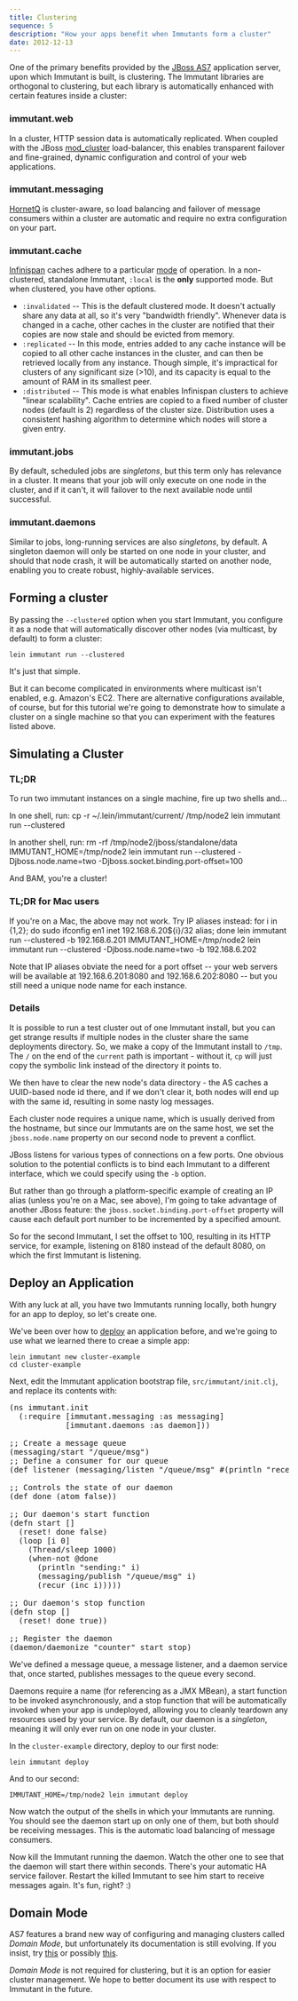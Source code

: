 ```yaml
---
title: Clustering
sequence: 5
description: "How your apps benefit when Immutants form a cluster"
date: 2012-12-13
---
```


One of the primary benefits provided by the [JBoss AS7][as7]
application server, upon which Immutant is built, is clustering. The
Immutant libraries are orthogonal to clustering, but each library is
automatically enhanced with certain features inside a cluster:

### immutant.web

In a cluster, HTTP session data is automatically replicated. When
coupled with the JBoss [mod_cluster] load-balancer, this enables
transparent failover and fine-grained, dynamic configuration and
control of your web applications.

### immutant.messaging

[HornetQ] is cluster-aware, so load balancing and failover of message
consumers within a cluster are automatic and require no extra
configuration on your part.

### immutant.cache

[Infinispan] caches adhere to a particular [mode] of operation. In a
non-clustered, standalone Immutant, `:local` is the **only** supported
mode. But when clustered, you have other options.

* `:invalidated` -- This is the default clustered mode. It doesn't
   actually share any data at all, so it's very "bandwidth friendly".
   Whenever data is changed in a cache, other caches in the cluster
   are notified that their copies are now stale and should be evicted
   from memory.
* `:replicated` -- In this mode, entries added to any cache instance
   will be copied to all other cache instances in the cluster, and can
   then be retrieved locally from any instance.  Though simple, it's
   impractical for clusters of any significant size (>10), and its
   capacity is equal to the amount of RAM in its smallest peer.
* `:distributed` -- This mode is what enables Infinispan clusters to
   achieve "linear scalability". Cache entries are copied to a fixed
   number of cluster nodes (default is 2) regardless of the cluster
   size.  Distribution uses a consistent hashing algorithm to
   determine which nodes will store a given entry.

### immutant.jobs

By default, scheduled jobs are *singletons*, but this term only has
relevance in a cluster. It means that your job will only execute on
one node in the cluster, and if it can't, it will failover to the next
available node until successful.

### immutant.daemons

Similar to jobs, long-running services are also *singletons*, by
default. A singleton daemon will only be started on one node in your
cluster, and should that node crash, it will be automatically started
on another node, enabling you to create robust, highly-available
services.

## Forming a cluster

By passing the `--clustered` option when you start Immutant, you
configure it as a node that will automatically discover other nodes
(via multicast, by default) to form a cluster:

    lein immutant run --clustered

It's just that simple.

But it can become complicated in environments where multicast isn't
enabled, e.g. Amazon's EC2. There are alternative configurations
available, of course, but for this tutorial we're going to demonstrate
how to simulate a cluster on a single machine so that you can
experiment with the features listed above.

## Simulating a Cluster

### TL;DR

To run two immutant instances on a single machine, fire up two shells and...

In one shell, run:
    cp -r ~/.lein/immutant/current/ /tmp/node2 
    lein immutant run --clustered

In another shell, run:
    rm -rf /tmp/node2/jboss/standalone/data
    IMMUTANT_HOME=/tmp/node2 lein immutant run --clustered -Djboss.node.name=two -Djboss.socket.binding.port-offset=100

And BAM, you're a cluster!

### TL;DR for Mac users

If you're on a Mac, the above may not work. Try IP aliases instead:
    for i in {1,2}; do sudo ifconfig en1 inet 192.168.6.20${i}/32 alias; done
    lein immutant run --clustered -b 192.168.6.201
    IMMUTANT_HOME=/tmp/node2 lein immutant run --clustered -Djboss.node.name=two -b 192.168.6.202

Note that IP aliases obviate the need for a port offset -- your web
servers will be available at 192.168.6.201:8080 and 192.168.6.202:8080
-- but you still need a unique node name for each instance.

### Details

It is possible to run a test cluster out of one Immutant install, but
you can get strange results if multiple nodes in the cluster share the
same deployments directory. So, we make a copy of the Immutant install
to `/tmp`. The `/` on the end of the `current` path is important -
without it, `cp` will just copy the symbolic link instead of the
directory it points to.

We then have to clear the new node's data directory - the AS caches a
UUID-based node id there, and if we don't clear it, both nodes will
end up with the same id, resulting in some nasty log messages.

Each cluster node requires a unique name, which is usually derived
from the hostname, but since our Immutants are on the same host, we
set the `jboss.node.name` property on our second node to prevent a
conflict.

JBoss listens for various types of connections on a few ports. One
obvious solution to the potential conflicts is to bind each Immutant
to a different interface, which we could specify using the `-b`
option. 

But rather than go through a platform-specific example of creating an
IP alias (unless you're on a Mac, see above), I'm going to take
advantage of another JBoss feature: the
`jboss.socket.binding.port-offset` property will cause each default
port number to be incremented by a specified amount.

So for the second Immutant, I set the offset to 100, resulting in its
HTTP service, for example, listening on 8180 instead of the default
8080, on which the first Immutant is listening.

## Deploy an Application 

With any luck at all, you have two Immutants running locally, both
hungry for an app to deploy, so let's create one.

We've been over how to [deploy] an application before, and we're going
to use what we learned there to creae a simple app:

    lein immutant new cluster-example
    cd cluster-example
    
Next, edit the Immutant application bootstrap file,
`src/immutant/init.clj`, and replace its contents with:


<pre class="syntax clojure">(ns immutant.init
  (:require [immutant.messaging :as messaging]
            [immutant.daemons :as daemon]))

;; Create a message queue
(messaging/start "/queue/msg")
;; Define a consumer for our queue
(def listener (messaging/listen "/queue/msg" #(println "received:" %)))

;; Controls the state of our daemon
(def done (atom false))

;; Our daemon's start function
(defn start []
  (reset! done false)
  (loop [i 0]
    (Thread/sleep 1000)
    (when-not @done
      (println "sending:" i)
      (messaging/publish "/queue/msg" i)
      (recur (inc i)))))

;; Our daemon's stop function
(defn stop []
  (reset! done true))

;; Register the daemon
(daemon/daemonize "counter" start stop)
</pre>

We've defined a message queue, a message listener, and a daemon
service that, once started, publishes messages to the queue every
second. 

Daemons require a name (for referencing as a JMX MBean), a start
function to be invoked asynchronously, and a stop function that will
be automatically invoked when your app is undeployed, allowing you to
cleanly teardown any resources used by your service. By default, our
daemon is a *singleton*, meaning it will only ever run on one node in
your cluster.

In the `cluster-example` directory, deploy to our first node:

    lein immutant deploy
    
And to our second:

    IMMUTANT_HOME=/tmp/node2 lein immutant deploy
    
Now watch the output of the shells in which your Immutants are
running. You should see the daemon start up on only one of them, but
both should be receiving messages. This is the automatic load
balancing of message consumers.

Now kill the Immutant running the daemon. Watch the other one to see
that the daemon will start there within seconds. There's your
automatic HA service failover. Restart the killed Immutant to see him
start to receive messages again. It's fun, right? :)

## Domain Mode

AS7 features a brand new way of configuring and managing clusters
called *Domain Mode*, but unfortunately its documentation is still
evolving. If you insist, try [this][intro] or possibly [this][howto].

*Domain Mode* is not required for clustering, but it is an option for
easier cluster management. We hope to better document its use with
respect to Immutant in the future.

[deploy]: ../deploying/
[as7]: http://www.jboss.org/jbossas
[howto]: https://docs.jboss.org/author/display/AS71/AS7+Cluster+Howto
[intro]: http://xebee.xebia.in/2011/11/01/all-about-managed-domain-jboss-as7/
[mod_cluster]: http://www.jboss.org/mod_cluster
[Infinispan]: http://infinispan.org
[HornetQ]: http://hornetq.org
[mode]: https://docs.jboss.org/author/display/ISPN/Clustering+modes

